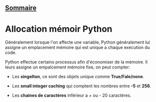 ## [Sommaire](README.md)

# Allocation mémoir Python

Généralement lorsque l'on affecte une variable, Python généralement lui assigne un emplacement mémoire qui est unique a chaque execution du code.

Python effectue certains processus afin d'économiser de la mémoire. Il leurs assigne un empalcement mémoire fixe, on peut compter:

* Les **singelton**, ce sont des objets unique comme **True/Fale/none**.

* Les **small integer caching** qui comptent les nombres entre **-5** et **256**.

* Les **chaines de caractères** inférieur a + ou - 20 caractères.